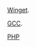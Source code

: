 [Winget](https://aka.ms/getwinget).

[GCC](https://github.com/mmozeiko/build-gcc-mingw/releases).

[PHP](https://windows.php.net/download)
